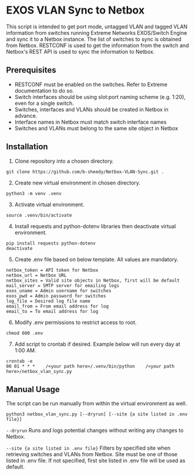 
# EXOS VLAN Sync to Netbox

This script is intended to get port mode, untagged VLAN and tagged VLAN information from switches running Extreme Networks EXOS/Switch Engine and sync it to a Netbox instance. The list of switches to sync is obtained from Netbox. RESTCONF is used to get the information from the switch and Netbox's REST API is used to sync the information to Netbox.

## Prerequisites

- RESTCONF must be enabled on the switches. Refer to Extreme documentation to do so.
- Switch interfaces should be using slot:port naming scheme (e.g. 1:20), even for a single switch.
- Switches, interfaces and VLANs should be created in Netbox in advance.
- Interface names in Netbox must match switch interface names
- Switches and VLANs must belong to the same site object in Netbox

## Installation

1. Clone repository into a chosen directory.
```
git clone https://github.com/b-sheedy/Netbox-VLAN-Sync.git .
```

2. Create new virtual environment in chosen directory.
```
python3 -m venv .venv
```

3. Activate virtual environment.
```
source .venv/bin/activate
```

4. Install requests and python-dotenv libraries then deactivate virtual environment.
```
pip install requests python-dotenv
deactivate
```

5. Create .env file based on below template. All values are mandatory.
```Dotenv
netbox_token = API token for Netbox
netbox_url = Netbox URL
netbox_sites = Valid site objects in Netbox, first will be default
mail_server = SMTP server for emailing logs
exos_uname = Admin username for switches
exos_pwd = Admin password for switches
log_file = Desired log file name
email_from = From email address for log
email_to = To email address for log
```

6. Modify .env permissions to restrict access to root.
```
chmod 600 .env
```

7. Add script to crontab if desired. Example below will run every day at 1:00 AM.
```
crontab -e
00 01 * * *    /<your path here>/.venv/bin/python    /<your path here>/netbox_vlan_sync.py
```

## Manual Usage

The script can be run manually from within the virtual environment as well.
```
python3 netbox_vlan_sync.py [--dryrun] [--site {a site listed in .env file}]
```

`--dryrun`
Runs and logs potential changes without writing any changes to Netbox.

`--site {a site listed in .env file}`
Filters by specified site when retrieving switches and VLANs from Netbox. Site must be one of those listed in .env file. If not specified, first site listed in .env file will be used as default.

